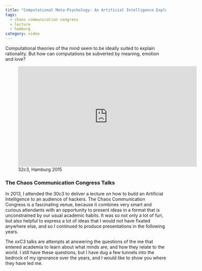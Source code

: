 ```yaml
---
title: "Computational Meta-Psychology: An Artificial Intelligence Exploration into the creation of meaning."
tags: 
  - chaos communication congress
  - lecture
  - hamburg
category: video
---
```


Computational theories of the mind seem to be ideally suited to explain rationality. 
But how can computations be subverted by meaning, emotion and love?

<figure>
    <iframe width="560" height="315" src="http://www.youtube.com/embed/WRdJCFEqFTU" frameborder="0" caption="test"> </iframe>
    <figcaption>32c3, Hamburg 2015</figcaption>
</figure>

### The Chaos Communication Congress Talks

In 2013, I attended the 30c3 to deliver a lecture on how to build an Artificial Intelligence to an audience of hackers. 
The Chaos Communication Congress is a fascinating venue, because it combines very smart and curious attendants with an
opportunity to present ideas in a format that is unconstrained by our usual academic habits. 
It was so not only a lot of fun, but also helpful to express a lot of ideas that I would not have fixated anywhere else,
and so I continued to produce presentations in the following years.

The xxC3 talks are attempts at answering the questions of the me that entered academia to learn about what minds are, 
and how they relate to the world. I still have these questions, but I have dug a few tunnels into the bedrock of my
ignorance over the years, and I would like to show you where they have led me.
